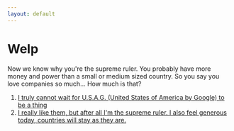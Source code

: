 ```yaml
---
layout: default
---
```


# Welp

Now we know why you're the supreme ruler. You probably have more money and power than a small or medium sized country. So you say you love companies so much... How much is that? 

1. [I truly cannot wait for U.S.A.G. (United States of America by Google) to be a thing](./scenario-4)
2. [I really like them, but after all I'm the supreme ruler. I also feel generous today, countries will stay as they are.](./scenario-5)


